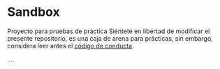 # Sandbox
Proyecto para pruebas de práctica
Siéntete en libertad de modificar el presente repositorio, es una caja de arena para prácticas, sin embargo, considera leer antes el [código de conducta](https://es.coderic.org/docs/coderic-latam/policies/CODE_OF_CONDUCT.html).


....